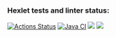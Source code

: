### Hexlet tests and linter status:
[![Actions Status](https://github.com/NowUKnow1/java-project-78/workflows/hexlet-check/badge.svg)](https://github.com/NowUKnow1/java-project-78/actions)
[![Java CI](https://github.com/NowUKnow1/java-project-78/actions/workflows/main.yml/badge.svg)](https://github.com/NowUKnow1/java-project-78/actions/workflows/main.yml)
<a href="https://codeclimate.com/github/NowUKnow1/java-project-78/maintainability"><img src="https://api.codeclimate.com/v1/badges/7aaf6fde980ce2e047ee/maintainability" /></a>
<a href="https://codeclimate.com/github/NowUKnow1/java-project-78/test_coverage"><img src="https://api.codeclimate.com/v1/badges/7aaf6fde980ce2e047ee/test_coverage" /></a>
